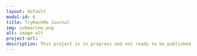 ```yaml
---
layout: default
modal-id: 6
title: TryHackMe Journal
img: submarine.png
alt: image-alt
project-url: 
description: This project is in progress and not ready to be published just yet. Please contact me if you'd like a sneak peek. Otherwise, stay tuned!
---
```

